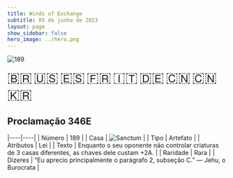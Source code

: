 ```yaml
---
title: Winds of Exchange
subtitle: 05 de junho de 2023
layout: page
show_sidebar: false
hero_image: ../hero.png
---
```


![189](https://mastervault-storage-prod.s3.amazonaws.com/media/card_front/pt/600_189_f0ec710d1395_pt.png)

<span title="Português" style="font-size: 32px;cursor: pointer;" onclick="javascript:document.querySelector('img[alt=\'189\']').src=document.querySelector('img[alt=\'189\']').src.replace(/card_front\/[^/]+/, 'card_front/pt').replace(/_[^/.0-9]+\.png/, '_pt.png')">🇧🇷</span>
<span title="English" style="font-size: 32px;cursor: pointer;" onclick="javascript:document.querySelector('img[alt=\'189\']').src=document.querySelector('img[alt=\'189\']').src.replace(/card_front\/[^/]+/, 'card_front/en').replace(/_[^/.0-9]+\.png/, '_en.png')">🇺🇸</span>
<span title="Español" style="font-size: 32px;cursor: pointer;" onclick="javascript:document.querySelector('img[alt=\'189\']').src=document.querySelector('img[alt=\'189\']').src.replace(/card_front\/[^/]+/, 'card_front/es').replace(/_[^/.0-9]+\.png/, '_es.png')">🇪🇸</span>
<span title="Français" style="font-size: 32px;cursor: pointer;" onclick="javascript:document.querySelector('img[alt=\'189\']').src=document.querySelector('img[alt=\'189\']').src.replace(/card_front\/[^/]+/, 'card_front/fr').replace(/_[^/.0-9]+\.png/, '_fr.png')">🇫🇷</span>
<span title="Italiano" style="font-size: 32px;cursor: pointer;" onclick="javascript:document.querySelector('img[alt=\'189\']').src=document.querySelector('img[alt=\'189\']').src.replace(/card_front\/[^/]+/, 'card_front/it').replace(/_[^/.0-9]+\.png/, '_it.png')">🇮🇹</span>
<span title="Deutsche" style="font-size: 32px;cursor: pointer;" onclick="javascript:document.querySelector('img[alt=\'189\']').src=document.querySelector('img[alt=\'189\']').src.replace(/card_front\/[^/]+/, 'card_front/de').replace(/_[^/.0-9]+\.png/, '_de.png')">🇩🇪</span>
<span title="简体中文" style="font-size: 32px;cursor: pointer;" onclick="javascript:document.querySelector('img[alt=\'189\']').src=document.querySelector('img[alt=\'189\']').src.replace(/card_front\/[^/]+/, 'card_front/zh-hans').replace(/_[^/.0-9]+\.png/, '_zh-hans.png')">🇨🇳</span>
<span title="繁體中文" style="font-size: 32px;cursor: pointer;" onclick="javascript:document.querySelector('img[alt=\'189\']').src=document.querySelector('img[alt=\'189\']').src.replace(/card_front\/[^/]+/, 'card_front/zh-hant').replace(/_[^/.0-9]+\.png/, '_zh-hant.png')">🇨🇳</span>
<span title="한국어" style="font-size: 32px;cursor: pointer;" onclick="javascript:document.querySelector('img[alt=\'189\']').src=document.querySelector('img[alt=\'189\']').src.replace(/card_front\/[^/]+/, 'card_front/ko').replace(/_[^/.0-9]+\.png/, '_ko.png')">🇰🇷</span>

## Proclamação 346E

|----|----|
| Número | 189 |
| Casa | ![Sanctum](https://archonarcana.com/images/thumb/c/c7/Sanctum.png/22px-Sanctum.png "Santuário") |
| Tipo | Artefato |
| Atributos | Lei |
| Texto | Enquanto o seu oponente não controlar criaturas de 3 casas diferentes, as chaves dele custam +2A. |
| Raridade | Rara |
| Dizeres | “Eu aprecio principalmente o parágrafo 2, subseção C.” — Jehu, o Burocrata |
